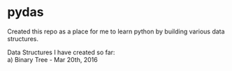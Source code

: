 # pydas
Created this repo as a place for me to learn python by building various data structures.

Data Structures I have created so far:  
a) Binary Tree - Mar 20th, 2016
